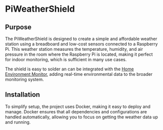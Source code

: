 # PiWeatherShield

## Purpose

The PiWeatherShield is designed to create a simple and affordable weather station using a breadboard and low-cost sensors connected to a Raspberry Pi. This weather station measures the temperature, humidity, and air pressure in the room where the Raspberry Pi is located, making it perfect for indoor monitoring, which is sufficient in many use cases.

The shield is easy to solder an can be integrated with the [Home Environment Monitor](https://github.com/RobertGawron/HomeEnvironmentMonitor), adding real-time environmental data to the broader monitoring system.

## Installation

To simplify setup, the project uses Docker, making it easy to deploy and manage. Docker ensures that all dependencies and configurations are handled automatically, allowing you to focus on getting the weather data up and running.

<!--
Steps:
Clone the Repository:

bash
Copier le code
git clone https://github.com/YourUsername/PiWeatherShield.git
cd PiWeatherShield
Build and Run with Docker: Ensure that Docker is installed on your Raspberry Pi. If not, you can install it with the following command:

bash
Copier le code
curl -fsSL https://get.docker.com -o get-docker.sh
sudo sh get-docker.sh
Then, use Docker to build and run the project:

bash
Copier le code
sudo docker-compose up -d
Access the Data: Once the Docker container is running, it will begin collecting real-time temperature, humidity, and air pressure data from the connected sensors.
-->
